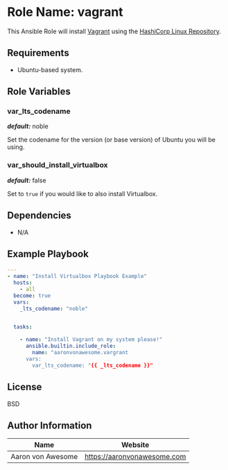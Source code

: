 # Role Name: vagrant

This Ansible Role will install [Vagrant](https://www.vagrantup.com/) using the [HashiCorp Linux Repository](https://www.hashicorp.com/blog/announcing-the-hashicorp-linux-repository).

## Requirements

- Ubuntu-based system.

## Role Variables

### var_lts_codename

***default:*** noble

Set the codename for the version (or base version) of Ubuntu you will be using.

### var_should_install_virtualbox

***default:*** false

Set to `true` if you would like to also install Virtualbox.

## Dependencies

- N/A

## Example Playbook

```yaml
---
- name: "Install Virtualbox Playbook Example"
  hosts:
    - all
  become: true
  vars:
    _lts_codename: "noble"


  tasks:

    - name: "Install Vagrant on my system please!"
      ansible.builtin.include_role:
        name: "aaronvonawesome.vargrant
      vars:
        var_lts_codename: "{{ _lts_codename }}"
```

## License

BSD

## Author Information

| Name | Website |
| --  | -- |
| Aaron von Awesome | https://aaronvonawesome.com |
